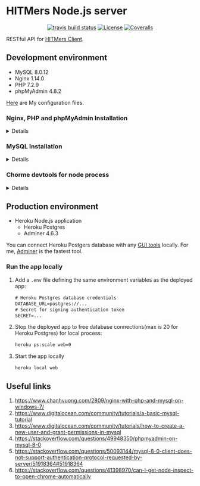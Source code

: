 # HITMers Node.js server

<p align="center">
  <a href="https://travis-ci.com/upupming/HITMers-node-js-server/builds"><img src="https://img.shields.io/travis/com/upupming/HITMers-node-js-server.svg?style=popout-square" alt="travis build status"></a>
  <a href="https://github.com/upupming/HITMers-node-js-server/blob/dev/LICENSE"><img src="https://img.shields.io/github/license/mashape/apistatus.svg?style=popout-square" alt="License"></a>
  <a href="https://coveralls.io/github/upupming/HITMers-node-js-server?branch=dev"><img src="https://img.shields.io/coveralls/github/upupming/HITMers-node-js-server.svg?style=popout-square" alt="Coveralls"></a>
</p>

RESTful API for [HITMers Client](https://github.com/upupming/HITMers).

## Development environment

+ MySQL 8.0.12
+ Nginx 1.14.0
+ PHP 7.2.9
+ phpMyAdmin 4.8.2

[Here](./.notes/conf/) are My configuration files.

### Nginx, PHP and phpMyAdmin Installation

<details>

See [Nginx with PHP and MySQL on Windows 7](https://www.chanhvuong.com/2809/nginx-with-php-and-mysql-on-windows-7/) for more information.

You can use [`.bat` scripts](./.notes/scripts) for starting and stopping Nginx and PHP more efficiently.

[This](./.notes/conf/nginx.conf) is my `nginx.conf` for serving phpMyAdmin. Then put `phpMyAdmin` folder unzipped from [phpMyAdmin Download](https://www.phpmyadmin.net/downloads/) to `E:\software\nginx-1.14.0\html` folder, you will be able to access it at `http://localhost/phpMyAdmin`：

![phpMyAdmin](./.notes/images/phpMyAdmin.png)

You can also install Adminer(similar to phpMyAdmin but for Postgers instead of MySQL) by just copying `adminer-x.x.x.php` to `html` folder. You will need it to access Heroku's Postgers database, see [Production environment](#production-environment) for more infromation.

</details>

### MySQL Installation

<details>

**Step 1: download**

Download ZIP Archive from https://dev.mysql.com/downloads/mysql/

**Step 2: configure**

Unzip and create `my.ini` in the root of folder:

```ini
[client]
port=3306
default-character-set = utf8
[mysql]
default-character-set = utf8
[mysqld]
port=3306

log_error = "mysql_error.log"
basedir="E:\\software\\mysql-8.0.12-winx64"

sql_mode=STRICT_TRANS_TABLES,NO_ZERO_DATE,NO_ZERO_IN_DATE,ERROR_FOR_DIVISION_BY_ZERO
datadir="E:\\software\\mysql-8.0.12-winx64\\data"
collation-server = utf8_unicode_ci
init-connect='SET NAMES utf8'
character-set-server = utf8
skip-character-set-client-handshake
# Ude this because `caching_sha2_password` is not supported in mysqljs yet
default_authentication_plugin = mysql_native_password
```

**Step 3: initialize**

Run following commands as administrator:

```bash
# Initialize database with root user and blank password
PS E:\software\mysql-8.0.12-winx64> .\bin\mysqld --initialize-insecure

# Install MySQL as a Windows service
PS E:\software\mysql-8.0.12-winx64> .\bin\mysqld --install-manual

# Start MySQL Server service
net start mysql

# Run MySQL Client
PS E:\software\mysql-8.0.12-winx64> .\bin\mysql.exe -u root

# The new `caching_sha2_password` is not supported by mysqljs yet, so we use old `mysql_native_password`
ALTER USER 'root'@'localhost' IDENTIFIED WITH mysql_native_password BY 'data4upupming!';
```

**Other Helpful commands:**

```bash
# Stop MySQL Server service
net stop mysql

# Uninstall MySQL Server service
sc delete mysql
```

</details>

### Chorme devtools for node process

<details>

Start node process using nodemon:

```bash
npm run dev
```

Open <a href="chrome://inspect/">chrome://inspect/</a>.

Use the "Open dedicated DevTools for Node" option for debugging node process. It will connect to node.js as soon as it starts or restarts, so there is no need to open it manually each time.

![inspect](.notes/images/inspect-node.png)

</details>

## Production environment

+ Heroku Node.js application
  - Heroku Postgres
  - Adminer 4.6.3

You can connect Heroku Postgers database with any [GUI tools](https://wiki.postgresql.org/wiki/Community_Guide_to_PostgreSQL_GUI_Tools) locally. For me, [Adminer](https://www.adminer.org/) is the fastest tool.

### Run the app locally

1. Add a `.env` file defining the same environment variables as the deployed app:

    ```env
    # Heroku Postgres database credentials
    DATABASE_URL=postgres://...
    # Secret for signing authentication token
    SECRET=...
    ```

2. Stop the deployed app to free database connections(max is 20 for Heroku Postgres) for local process:

    ```bash
    heroku ps:scale web=0
    ```

3. Start the app locally

    ```bash
    heroku local web
    ```

## Useful links

1. https://www.chanhvuong.com/2809/nginx-with-php-and-mysql-on-windows-7/
2. https://www.digitalocean.com/community/tutorials/a-basic-mysql-tutorial
3. https://www.digitalocean.com/community/tutorials/how-to-create-a-new-user-and-grant-permissions-in-mysql 
4. https://stackoverflow.com/questions/49948350/phpmyadmin-on-mysql-8-0
5. https://stackoverflow.com/questions/50093144/mysql-8-0-client-does-not-support-authentication-protocol-requested-by-server/51918364#51918364
6. https://stackoverflow.com/questions/41398970/can-i-get-node-inspect-to-open-chrome-automatically
